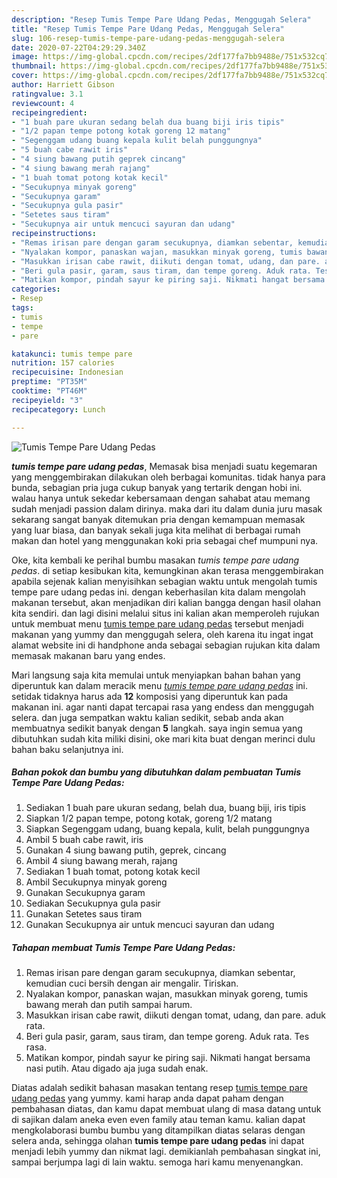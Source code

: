 ```yaml
---
description: "Resep Tumis Tempe Pare Udang Pedas, Menggugah Selera"
title: "Resep Tumis Tempe Pare Udang Pedas, Menggugah Selera"
slug: 106-resep-tumis-tempe-pare-udang-pedas-menggugah-selera
date: 2020-07-22T04:29:29.340Z
image: https://img-global.cpcdn.com/recipes/2df177fa7bb9488e/751x532cq70/tumis-tempe-pare-udang-pedas-foto-resep-utama.jpg
thumbnail: https://img-global.cpcdn.com/recipes/2df177fa7bb9488e/751x532cq70/tumis-tempe-pare-udang-pedas-foto-resep-utama.jpg
cover: https://img-global.cpcdn.com/recipes/2df177fa7bb9488e/751x532cq70/tumis-tempe-pare-udang-pedas-foto-resep-utama.jpg
author: Harriett Gibson
ratingvalue: 3.1
reviewcount: 4
recipeingredient:
- "1 buah pare ukuran sedang belah dua buang biji iris tipis"
- "1/2 papan tempe potong kotak goreng 12 matang"
- "Segenggam udang buang kepala kulit belah punggungnya"
- "5 buah cabe rawit iris"
- "4 siung bawang putih geprek cincang"
- "4 siung bawang merah rajang"
- "1 buah tomat potong kotak kecil"
- "Secukupnya minyak goreng"
- "Secukupnya garam"
- "Secukupnya gula pasir"
- "Setetes saus tiram"
- "Secukupnya air untuk mencuci sayuran dan udang"
recipeinstructions:
- "Remas irisan pare dengan garam secukupnya, diamkan sebentar, kemudian cuci bersih dengan air mengalir. Tiriskan."
- "Nyalakan kompor, panaskan wajan, masukkan minyak goreng, tumis bawang merah dan putih sampai harum."
- "Masukkan irisan cabe rawit, diikuti dengan tomat, udang, dan pare. aduk rata."
- "Beri gula pasir, garam, saus tiram, dan tempe goreng. Aduk rata. Tes rasa."
- "Matikan kompor, pindah sayur ke piring saji. Nikmati hangat bersama nasi putih. Atau digado aja juga sudah enak."
categories:
- Resep
tags:
- tumis
- tempe
- pare

katakunci: tumis tempe pare 
nutrition: 157 calories
recipecuisine: Indonesian
preptime: "PT35M"
cooktime: "PT46M"
recipeyield: "3"
recipecategory: Lunch

---
```



![Tumis Tempe Pare Udang Pedas](https://img-global.cpcdn.com/recipes/2df177fa7bb9488e/751x532cq70/tumis-tempe-pare-udang-pedas-foto-resep-utama.jpg)

<b><i>tumis tempe pare udang pedas</i></b>, Memasak bisa menjadi suatu kegemaran yang menggembirakan dilakukan oleh berbagai komunitas. tidak hanya para bunda, sebagian pria juga cukup banyak yang tertarik dengan hobi ini. walau hanya untuk sekedar kebersamaan dengan sahabat atau memang sudah menjadi passion dalam dirinya. maka dari itu dalam dunia juru masak sekarang sangat banyak ditemukan pria dengan kemampuan memasak yang luar biasa, dan banyak sekali juga kita melihat di berbagai rumah makan dan hotel yang menggunakan koki pria sebagai chef mumpuni nya.



Oke, kita kembali ke perihal bumbu masakan <i>tumis tempe pare udang pedas</i>. di setiap kesibukan kita, kemungkinan akan terasa menggembirakan apabila sejenak kalian menyisihkan sebagian waktu untuk mengolah tumis tempe pare udang pedas ini. dengan keberhasilan kita dalam mengolah makanan tersebut, akan menjadikan diri kalian bangga dengan hasil olahan kita sendiri. dan lagi disini melalui situs ini kalian akan memperoleh rujukan untuk membuat menu <u>tumis tempe pare udang pedas</u> tersebut menjadi makanan yang yummy dan menggugah selera, oleh karena itu ingat ingat alamat website ini di handphone anda sebagai sebagian rujukan kita dalam memasak makanan baru yang endes.


Mari langsung saja kita memulai untuk menyiapkan bahan bahan yang diperuntuk kan dalam meracik menu <u><i>tumis tempe pare udang pedas</i></u> ini. setidak tidaknya harus ada <b>12</b> komposisi yang diperuntuk kan pada makanan ini. agar nanti dapat tercapai rasa yang endess dan menggugah selera. dan juga sempatkan waktu kalian sedikit, sebab anda akan membuatnya sedikit banyak dengan <b>5</b> langkah. saya ingin semua yang dibutuhkan sudah kita miliki disini, oke mari kita buat dengan merinci dulu bahan baku selanjutnya ini.

<!--inarticleads1-->

##### Bahan pokok dan bumbu yang dibutuhkan dalam pembuatan Tumis Tempe Pare Udang Pedas:

1. Sediakan 1 buah pare ukuran sedang, belah dua, buang biji, iris tipis
1. Siapkan 1/2 papan tempe, potong kotak, goreng 1/2 matang
1. Siapkan Segenggam udang, buang kepala, kulit, belah punggungnya
1. Ambil 5 buah cabe rawit, iris
1. Gunakan 4 siung bawang putih, geprek, cincang
1. Ambil 4 siung bawang merah, rajang
1. Sediakan 1 buah tomat, potong kotak kecil
1. Ambil Secukupnya minyak goreng
1. Gunakan Secukupnya garam
1. Sediakan Secukupnya gula pasir
1. Gunakan Setetes saus tiram
1. Gunakan Secukupnya air untuk mencuci sayuran dan udang




<!--inarticleads2-->

##### Tahapan membuat Tumis Tempe Pare Udang Pedas:

1. Remas irisan pare dengan garam secukupnya, diamkan sebentar, kemudian cuci bersih dengan air mengalir. Tiriskan.
1. Nyalakan kompor, panaskan wajan, masukkan minyak goreng, tumis bawang merah dan putih sampai harum.
1. Masukkan irisan cabe rawit, diikuti dengan tomat, udang, dan pare. aduk rata.
1. Beri gula pasir, garam, saus tiram, dan tempe goreng. Aduk rata. Tes rasa.
1. Matikan kompor, pindah sayur ke piring saji. Nikmati hangat bersama nasi putih. Atau digado aja juga sudah enak.




Diatas adalah sedikit bahasan masakan tentang resep <u>tumis tempe pare udang pedas</u> yang yummy. kami harap anda dapat paham dengan pembahasan diatas, dan kamu dapat membuat ulang di masa datang untuk di sajikan dalam aneka even even family atau teman kamu. kalian dapat mengkolaborasi bumbu bumbu yang ditampilkan diatas selaras dengan selera anda, sehingga olahan <b>tumis tempe pare udang pedas</b> ini dapat menjadi lebih yummy dan nikmat lagi. demikianlah pembahasan singkat ini, sampai berjumpa lagi di lain waktu. semoga hari kamu menyenangkan.
